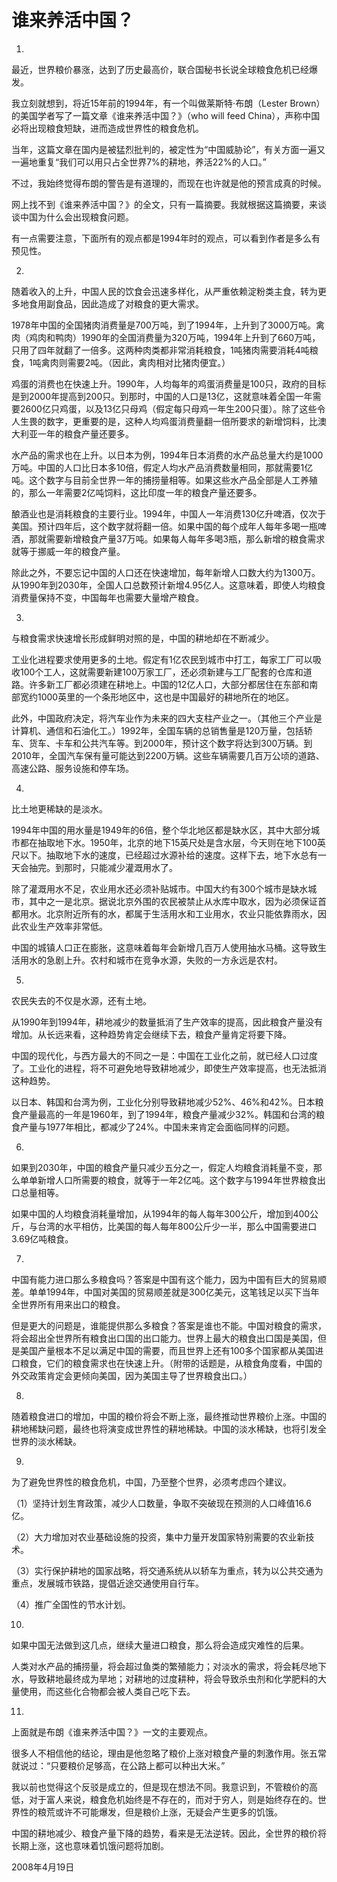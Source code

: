 # 谁来养活中国？

1.

最近，世界粮价暴涨，达到了历史最高价，联合国秘书长说全球粮食危机已经爆发。

我立刻就想到，将近15年前的1994年，有一个叫做莱斯特·布朗（Lester Brown）的美国学者写了一篇文章《谁来养活中国？》（who will feed China），声称中国必将出现粮食短缺，进而造成世界性的粮食危机。

当年，这篇文章在国内是被猛烈批判的，被定性为“中国威胁论”，有关方面一遍又一遍地重复“我们可以用只占全世界7%的耕地，养活22%的人口。”

不过，我始终觉得布朗的警告是有道理的，而现在也许就是他的预言成真的时候。

网上找不到《谁来养活中国？》的全文，只有一篇摘要。我就根据这篇摘要，来谈谈中国为什么会出现粮食问题。

有一点需要注意，下面所有的观点都是1994年时的观点，可以看到作者是多么有预见性。

2.

随着收入的上升，中国人民的饮食会迅速多样化，从严重依赖淀粉类主食，转为更多地食用副食品，因此造成了对粮食的更大需求。

1978年中国的全国猪肉消费量是700万吨，到了1994年，上升到了3000万吨。禽肉（鸡肉和鸭肉）1990年的全国消费量为320万吨，1994年上升到了660万吨，只用了四年就翻了一倍多。这两种肉类都非常消耗粮食，1吨猪肉需要消耗4吨粮食，1吨禽肉则需要2吨。（因此，禽肉相对比猪肉便宜。）

鸡蛋的消费也在快速上升。1990年，人均每年的鸡蛋消费量是100只，政府的目标是到2000年提高到200只。到那时，中国的人口是13亿，这就意味着全国一年需要2600亿只鸡蛋，以及13亿只母鸡（假定每只母鸡一年生200只蛋）。除了这些令人生畏的数字，更重要的是，这种人均鸡蛋消费量翻一倍所要求的新增饲料，比澳大利亚一年的粮食产量还要多。

水产品的需求也在上升。以日本为例，1994年日本消费的水产品总量大约是1000万吨。中国的人口比日本多10倍，假定人均水产品消费数量相同，那就需要1亿吨。这个数字与目前全世界一年的捕捞量相等。如果这些水产品全部是人工养殖的，那么一年需要2亿吨饲料，这比印度一年的粮食产量还要多。

酿酒业也是消耗粮食的主要行业。1994年，中国人一年消费130亿升啤酒，仅次于美国。预计四年后，这个数字就将翻一倍。如果中国的每个成年人每年多喝一瓶啤酒，那就需要新增粮食产量37万吨。如果每人每年多喝3瓶，那么新增的粮食需求就等于挪威一年的粮食产量。

除此之外，不要忘记中国的人口还在快速增加，每年新增人口数大约为1300万。从1990年到2030年，全国人口总数预计新增4.95亿人。这意味着，即使人均粮食消费量保持不变，中国每年也需要大量增产粮食。

3.

与粮食需求快速增长形成鲜明对照的是，中国的耕地却在不断减少。

工业化进程要求使用更多的土地。假定有1亿农民到城市中打工，每家工厂可以吸收100个工人，这就需要新建100万家工厂，还必须新建与工厂配套的仓库和道路。许多新工厂都必须建在耕地上。中国的12亿人口，大部分都居住在东部和南部宽约1000英里的一个条形地区中，这也是中国最好的耕地所在的地区。

此外，中国政府决定，将汽车业作为未来的四大支柱产业之一。（其他三个产业是计算机、通信和石油化工。）1992年，全国车辆的总销售量是120万量，包括轿车、货车、卡车和公共汽车等。到2000年，预计这个数字将达到300万辆。到2010年，全国汽车保有量可能达到2200万辆。这些车辆需要几百万公顷的道路、高速公路、服务设施和停车场。

4.

比土地更稀缺的是淡水。

1994年中国的用水量是1949年的6倍，整个华北地区都是缺水区，其中大部分城市都在抽取地下水。1950年，北京的地下15英尺处是含水层，今天则在地下100英尺以下。抽取地下水的速度，已经超过水源补给的速度。这样下去，地下水总有一天会抽完。到那时，只能减少灌溉用水了。

除了灌溉用水不足，农业用水还必须补贴城市。中国大约有300个城市是缺水城市，其中之一是北京。据说北京外围的农民被禁止从水库中取水，因为必须保证首都用水。北京附近所有的水，都属于生活用水和工业用水，农业只能依靠雨水，因此农业生产效率非常低。

中国的城镇人口正在膨胀，这意味着每年会新增几百万人使用抽水马桶。这导致生活用水的急剧上升。农村和城市在竞争水源，失败的一方永远是农村。

5.

农民失去的不仅是水源，还有土地。

从1990年到1994年，耕地减少的数量抵消了生产效率的提高，因此粮食产量没有增加。从长远来看，这种趋势肯定会继续下去，粮食产量肯定将要下降。

中国的现代化，与西方最大的不同之一是：中国在工业化之前，就已经人口过度了。工业化的进程，将不可避免地导致耕地减少，即使生产效率提高，也无法抵消这种趋势。

以日本、韩国和台湾为例，工业化分别导致耕地减少52%、46%和42%。日本粮食产量最高的一年是1960年，到了1994年，粮食产量减少32%。韩国和台湾的粮食产量与1977年相比，都减少了24%。中国未来肯定会面临同样的问题。

6.

如果到2030年，中国的粮食产量只减少五分之一，假定人均粮食消耗量不变，那么单单新增人口所需要的粮食，就等于一年2亿吨。这个数字与1994年世界粮食出口总量相等。

如果中国的人均粮食消耗量增加，从1994年的每人每年300公斤，增加到400公斤，与台湾的水平相仿，比美国的每人每年800公斤少一半，那么中国需要进口3.69亿吨粮食。

7.

中国有能力进口那么多粮食吗？答案是中国有这个能力，因为中国有巨大的贸易顺差。单单1994年，中国对美国的贸易顺差就是300亿美元，这笔钱足以买下当年全世界所有用来出口的粮食。

但是更大的问题是，谁能提供那么多粮食？答案是谁也不能。中国对粮食的需求，将会超出全世界所有粮食出口国的出口能力。世界上最大的粮食出口国是美国，但是美国产量根本不足以满足中国的需要，而且世界上还有100多个国家都从美国进口粮食，它们的粮食需求也在快速上升。（附带的话题是，从粮食角度看，中国的外交政策肯定会更倾向美国，因为美国主导了世界粮食出口。）

8.

随着粮食进口的增加，中国的粮价将会不断上涨，最终推动世界粮价上涨。中国的耕地稀缺问题，最终也将演变成世界性的耕地稀缺。中国的淡水稀缺，也将引发全世界的淡水稀缺。

9.

为了避免世界性的粮食危机，中国，乃至整个世界，必须考虑四个建议。

（1）坚持计划生育政策，减少人口数量，争取不突破现在预测的人口峰值16.6亿。

（2）大力增加对农业基础设施的投资，集中力量开发国家特别需要的农业新技术。

（3）实行保护耕地的国家战略，将交通系统从以轿车为重点，转为以公共交通为重点，发展城市铁路，提倡近途交通使用自行车。

（4）推广全国性的节水计划。

10.

如果中国无法做到这几点，继续大量进口粮食，那么将会造成灾难性的后果。

人类对水产品的捕捞量，将会超过鱼类的繁殖能力；对淡水的需求，将会耗尽地下水，导致耕地最终成为旱地；对耕地的过度耕种，将会导致杀虫剂和化学肥料的大量使用，而这些化合物都会被人类自己吃下去。

11.

上面就是布朗《谁来养活中国？》一文的主要观点。

很多人不相信他的结论，理由是他忽略了粮价上涨对粮食产量的刺激作用。张五常就说过：“只要粮价足够高，在公路上都可以种出大米。”

我以前也觉得这个反驳是成立的，但是现在想法不同。我意识到，不管粮价的高低，对于富人来说，粮食危机始终是不存在的，而对于穷人，则是始终存在的。世界性的粮荒或许不可能爆发，但是粮价上涨，无疑会产生更多的饥饿。

中国的耕地减少、粮食产量下降的趋势，看来是无法逆转。因此，全世界的粮价将长期上涨，这也意味着饥饿问题将加剧。

2008年4月19日
